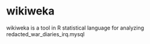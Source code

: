 wikiweka
========

wikiweka is a tool in R statistical language for analyzing redacted_war_diaries_irq.mysql
